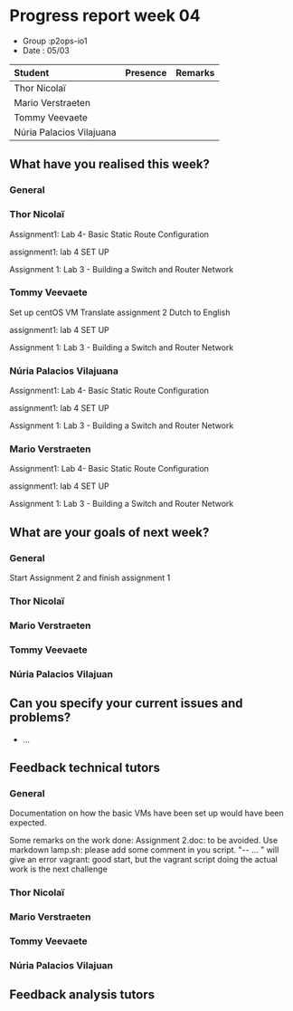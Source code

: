 # Progress report week 04

* Group :p2ops-io1
* Date  : 05/03

| Student  | Presence | Remarks |
| :---     | :---     | :---    |
| Thor Nicolaï |          |         |
| Mario Verstraeten |          |         |
| Tommy Veevaete |          |         |
| Núria Palacios Vilajuana |          |         |

## What have you realised this week?

### General

### Thor Nicolaï 
Assignment1: Lab 4- Basic Static Route Configuration

assignment1: lab 4 SET UP

Assignment 1: Lab 3 - Building a Switch and Router Network

### Tommy Veevaete
Set up centOS VM
Translate assignment 2 Dutch to English

assignment1: lab 4 SET UP

Assignment 1: Lab 3 - Building a Switch and Router Network

### Núria Palacios Vilajuana
Assignment1: Lab 4- Basic Static Route Configuration

assignment1: lab 4 SET UP

Assignment 1: Lab 3 - Building a Switch and Router Network

### Mario Verstraeten
Assignment1: Lab 4- Basic Static Route Configuration

assignment1: lab 4 SET UP

Assignment 1: Lab 3 - Building a Switch and Router Network


## What are your goals of next week?

### General

Start Assignment 2 and finish assignment 1

### Thor Nicolaï
### Mario Verstraeten
### Tommy Veevaete
### Núria Palacios Vilajuan

## Can you specify your current issues and problems?


* ...

## Feedback technical tutors

### General

Documentation on how the basic VMs have been set up would have been expected.

Some remarks on the work done:
Assignment 2.doc: to be avoided. Use markdown
lamp.sh: please add some comment in you script. "-- ... " will give an error
vagrant: good start, but the vagrant script doing the actual work is the next challenge

### Thor Nicolaï
### Mario Verstraeten
### Tommy Veevaete
### Núria Palacios Vilajuan

## Feedback analysis tutors


